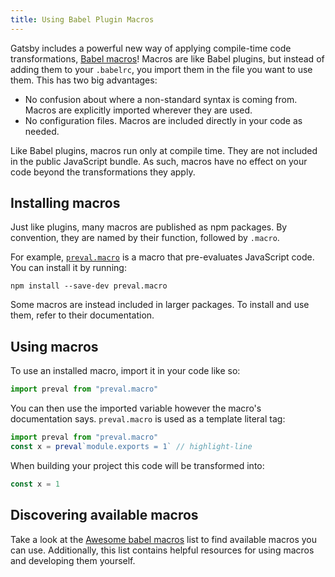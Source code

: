 ```yaml
---
title: Using Babel Plugin Macros
---
```


Gatsby includes a powerful new way of applying compile-time code transformations, [Babel macros](https://github.com/kentcdodds/babel-plugin-macros)! Macros are like Babel plugins, but instead of adding them to your `.babelrc`, you import them in the file you want to use them. This has two big advantages:

- No confusion about where a non-standard syntax is coming from. Macros are explicitly imported wherever they are used.
- No configuration files. Macros are included directly in your code as needed.

Like Babel plugins, macros run only at compile time. They are not included in the public JavaScript bundle. As such, macros have no effect on your code beyond the transformations they apply.

## Installing macros

Just like plugins, many macros are published as npm packages. By convention, they are named by their function, followed by `.macro`.

For example, [`preval.macro`](https://www.npmjs.com/package/preval.macro) is a macro that pre-evaluates JavaScript code. You can install it by running:

```shell
npm install --save-dev preval.macro
```

Some macros are instead included in larger packages. To install and use them, refer to their documentation.

## Using macros

To use an installed macro, import it in your code like so:

```javascript
import preval from "preval.macro"
```

You can then use the imported variable however the macro's documentation says. `preval.macro` is used as a template literal tag:

```javascript
import preval from "preval.macro"
const x = preval`module.exports = 1` // highlight-line
```

When building your project this code will be transformed into:

```javascript
const x = 1
```

## Discovering available macros

Take a look at the [Awesome babel macros](https://github.com/jgierer12/awesome-babel-macros) list to find available macros you can use. Additionally, this list contains helpful resources for using macros and developing them yourself.
